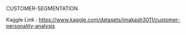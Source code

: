 CUSTOMER-SEGMENTATION

Kaggle Link : https://www.kaggle.com/datasets/imakash3011/customer-personality-analysis
